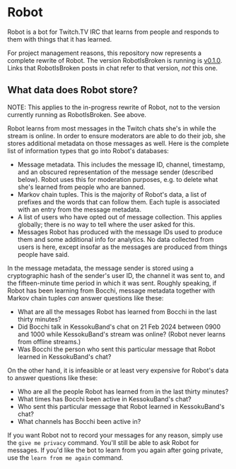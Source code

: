 # Robot

Robot is a bot for Twitch.TV IRC that learns from people and responds to them with things that it has learned.

For project management reasons, this repository now represents a complete rewrite of Robot.
The version RobotIsBroken is running is [v0.1.0](https://github.com/zephyrtronium/robot/tree/v0.1.0).
Links that RobotIsBroken posts in chat refer to that version, *not* this one.

## What data does Robot store?
NOTE: This applies to the in-progress rewrite of Robot, not to the version currently running as RobotIsBroken. See above.

Robot learns from most messages in the Twitch chats she's in while the stream is online.
In order to ensure moderators are able to do their job, she stores additional metadata on those messages as well.
Here is the complete list of information types that go into Robot's databases:

- Message metadata.
  This includes the message ID, channel, timestamp, and an obscured representation of the message sender (described below).
  Robot uses this for moderation purposes, e.g. to delete what she's learned from people who are banned.
- Markov chain tuples.
  This is the majority of Robot's data, a list of prefixes and the words that can follow them.
  Each tuple is associated with an entry from the message metadata.
- A list of users who have opted out of message collection.
  This applies globally; there is no way to tell where the user asked for this.
- Messages Robot has produced with the message IDs used to produce them and some additional info for analytics.
  No data collected from users is here, except insofar as the messages are produced from things people have said.

In the message metadata, the message sender is stored using a cryptographic hash of the sender's user ID, the channel it was sent to, and the fifteen-minute time period in which it was sent.
Roughly speaking, if Robot has been learning from Bocchi, message metadata together with Markov chain tuples *can* answer questions like these:

- What are all the messages Robot has learned from Bocchi in the last thirty minutes?
- Did Bocchi talk in KessokuBand's chat on 21 Feb 2024 between 0900 and 1000 while KessokuBand's stream was online? (Robot never learns from offline streams.)
- Was Bocchi the person who sent this particular message that Robot learned in KessokuBand's chat?

On the other hand, it is infeasible or at least very expensive for Robot's data to answer questions like these:

- Who are all the people Robot has learned from in the last thirty minutes?
- What times has Bocchi been active in KessokuBand's chat?
- Who sent this particular message that Robot learned in KessokuBand's chat?
- What channels has Bocchi been active in?

If you want Robot not to record your messages for any reason, simply use the `give me privacy` command.
You'll still be able to ask Robot for messages.
If you'd like the bot to learn from you again after going private, use the `learn from me again` command.
